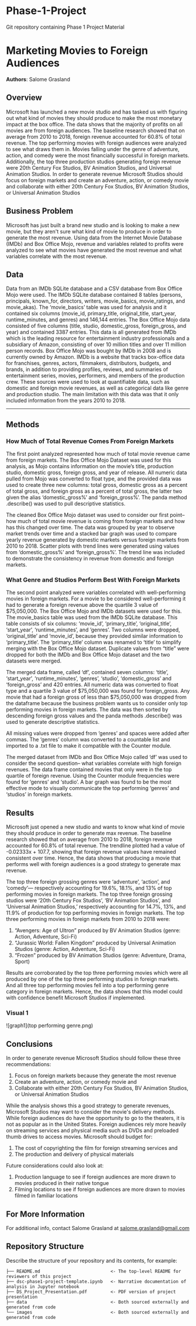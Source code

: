 # Phase-1-Project
Git repository containing Phase 1 Project Material 
# Marketing Movies to Foreign Audiences

**Authors**: Salome Grasland

## Overview

Microsoft has launched a new movie studio and has tasked us with figuring out what kind of movies they should produce to make the most monetary impact at the box office. The data shows that the majority of profits on all movies are from foreign audiences. The baseline research showed that on average from 2010 to 2018, foreign revenue accounted for 60.8% of total revenue. The top performing movies with foreign audiences were analyzed to see what draws them in. Movies falling under the genre of adventure, action, and comedy were the most financially successful in foreign markets. Additionally, the top three production studios generating foreign revenue were 20th Century Fox Studios, BV Animation Studios, and Universal Animation Studios. In order to generate revenue Microsoft Studios should focus on foreign markets and create an adventure, action, or comedy movie and collaborate with either 20th Century Fox Studios, BV Animation Studios, or Universal Animation Studios

## Business Problem

Microsoft has just built a brand new studio and is looking to make a new movie, but they aren't sure what kind of movie to produce in order to generate the most revenue. Using data from the Internet Movie Database (IMDb) and Box Office Mojo, revenue and variables related to profits were analyzed to see what movies have generated the most revenue and what variables correlate with the most revenue. 


## Data

Data from an IMDb SQLite database and a CSV database from Box Office Mojo were used. The IMDb SQLite database contained 8 tables (persons, principals, known_for, directors, writers, movie_basics, movie_ratings, and movie_akas). The ‘movie_basics’ table was used for analysis and it contained six columns (movie_id, primary_title, original_title, start_year, runtime_minutes, and genres) and 146,144 entries. The Box Office Mojo data consisted of five columns (title, studio, domestic_gross, foreign_gross, and year) and contained 3387 entries. This data is all generated from IMDb which is the leading resource for entertainment industry professionals and a subsidiary of Amazon, consisting of over 10 million titles and over 11 million person records. Box Office Mojo was bought by IMDb in 2008 and is currently owned by Amazon. IMDb is a website that tracks box-office data for franchises, genres, actors, filmmakers, distributors, budgets, and brands, in addition to providing profiles, reviews, and summaries of entertainment series, movies, performers, and members of the production crew. These sources were used to look at quantifiable data, such as domestic and foreign movie revenues, as well as categorical data like genre and production studio. The main limitation with this data was that it only included information from the years 2010 to 2018. 

***

## Methods

### How Much of Total Revenue Comes From Foreign Markets
The first point analyzed represented how much of total movie revenue came from foreign markets. The Box Office Mojo Dataset was used for this analysis, as Mojo contains information on the movie’s title, production studio, domestic gross, foreign gross, and year of release. All numeric data pulled from Mojo was converted to float type, and the provided data was used to create three new columns: total gross, domestic gross as a percent of total gross, and foreign gross as a percent of total gross, the latter two given the alias ‘domestic_gross%’ and ‘foreign_gross%’. The panda method .describe() was used to pull descriptive statistics. 

The cleaned Box Office Mojo dataset was used to consider our first point– how much of total movie revenue is coming from foreign markets and how has this changed over time. The data was grouped by year to observe market trends over time and a stacked bar graph was used to compare yearly revenue generated by domestic markets versus foreign markets from 2010 to 2018. Scatter plots with trend lines were generated using values from ‘domestic_gross%’ and ‘foreign_gross%’. The trend line was included to demonstrate the consistency in revenue from domestic and foreign markets. 

### What Genre and Studios Perform Best With Foreign Markets 
The second point analyzed were variables correlated with well-performing movies in foreign markets. For a movie to be considered well-performing it had to generate a foreign revenue above the quartile 3 value of $75,050,000. The Box Office Mojo and IMDb datasets were used for this. The movie_basics table was used from the IMDb SQLite database. This table consists of six columns: ‘movie_id’, ‘primary_title’, ‘original_title’, ‘start_year’, ‘runtime_minutes’, and ‘genres’. Two columns were dropped, ‘original_title’ and ‘movie_id’, because they provided similar information to ‘primary_title’. The ‘primary_title’ column was renamed to ‘title’ to simplify merging with the Box Office Mojo dataset. Duplicate values from “title” were dropped for both the IMDb and Box Office Mojo dataset and the two datasets were merged. 

The merged data frame, called ‘df’, contained seven columns: ‘title’, ‘start_year’, ‘runtime_minutes’, ‘genres’, ‘studio’, ‘domestic_gross’ and ‘foreign_gross’ and 420 entries. All numeric data was converted to float type and a quartile 3 value of $75,050,000 was found for foreign_gross. Any movie that had a foreign gross of less than $75,050,000 was dropped from the dataframe because the business problem wants us to consider only top performing movies in foreign markets. The data was then sorted by descending foreign gross values and the panda methods .describe() was used to generate descriptive statistics. 

All missing values were dropped from ‘genres’ and spaces were added after commas. The ‘genres’ column was converted to a countable list and imported to a .txt file to make it compatible with the Counter module. 

The merged dataset from IMDb and Box Office Mojo called ‘df’ was used to consider the second question– what variables correlate with high foreign revenues. The data frame contained movies that only were in the top quartile of foreign revenue. Using the Counter module frequencies were found for ‘genres’ and ‘studio’. A bar graph was found to be the most effective mode to visually communicate the top performing ‘genres’ and ‘studios’ in foreign markets. 


## Results

Microsoft just opened a new studio and wants to know what kind of movie they should produce in order to generate max revenue. The baseline research showed that on average from 2010 to 2018, foreign revenue accounted for 60.8% of total revenue. The trendline plotted had a value of -0.02333x + 107.7, showing that foreign revenue values have remained consistent over time. Hence, the data shows that producing a movie that performs well with foreign audiences is a good strategy to generate max revenue. 

The top three foreign grossing genres were ‘adventure’, ‘action’, and ‘comedy’— respectively accounting for 19.6%, 18.1%, and 13% of top performing movies in foreign markets. The top three foreign grossing studios were ‘20th Century Fox Studios’, ‘BV Animation Studios’, and ‘Universal Animation Studios,’ respectively accounting for 14.7%, 13%, and 11.9% of production for top performing movies in foreign markets. The top three performing movies in foreign markets from 2010 to 2018 were: 

1. “Avengers: Age of Ultron” produced by BV Animation Studios 
(genre: Action, Adventure, Sci-Fi)
2. “Jurassic World: Fallen Kingdom” produced by Universal Animation Studios (genre: Action, Adventure, Sci-Fi)
3. “Frozen” produced by BV Animation Studios 
(genre: Adventure, Drama, Sport)

Results are corroborated by the top three performing movies which were all produced by one of the top three performing studios in foreign markets. And all three top performing movies fell into a top performing genre category in foreign markets. Hence, the data shows that this model could with confidence benefit Microsoft Studios if implemented. 


### Visual 1
![graph1](top performing genre.png)

## Conclusions

In order to generate revenue Microsoft Studios should follow these three recommendations:

1. Focus on foreign markets because they generate the most revenue 
2. Create an adventure, action, or comedy movie and 
3. Collaborate with either 20th Century Fox Studios, BV Animation Studios, or Universal Animation Studios

While the analysis shows this a good strategy to generate revenues, Microsoft Studios may want to consider the movie's delivery methods. While foreign audiences do have the opportunity to go to the theaters, it is not as popular as in the United States. Foreign audiences rely more heavily on streaming services and physical media such as DVDs and preloaded thumb drives to access movies. Microsoft should budget for:

1. The cost of copyrighting the film for foreign streaming services and 
2. The production and delivery of physical materials 

Future considerations could also look at:

1. Production language to see if foreign audiences are more drawn to movies produced in their native tongue
2. Filming locations to see if foreign audiences are more drawn to movies filmed in familiar locations


## For More Information

For additional info, contact Salome Grasland at salome.grasland@gmail.com 

## Repository Structure

Describe the structure of your repository and its contents, for example:

```
├── README.md                           <- The top-level README for reviewers of this project
├── dsc-phase1-project-template.ipynb   <- Narrative documentation of analysis in Jupyter notebook
├── DS_Project_Presentation.pdf         <- PDF version of project presentation
├── data                                <- Both sourced externally and generated from code
└── images                              <- Both sourced externally and generated from code
```
